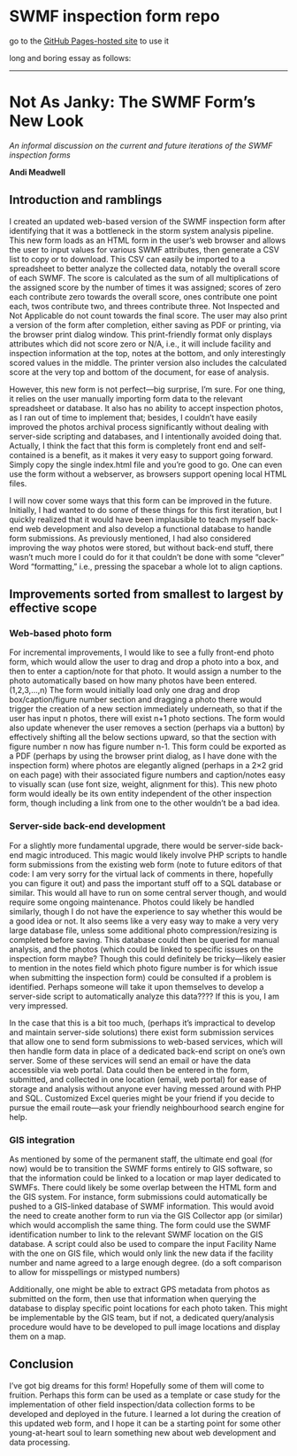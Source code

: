 # SWMF inspection form repo

go to the [GitHub Pages-hosted site](https://seo59025.github.io/SWMF-form/) to use it

long and boring essay as follows:

---

# Not As Janky: The SWMF Form’s New Look

_An informal discussion on the current and future iterations of the SWMF inspection forms_

**Andi Meadwell**

## Introduction and ramblings

I created an updated web-based version of the SWMF inspection form after identifying that it was a bottleneck in the storm system analysis pipeline. This new form loads as an HTML form in the user’s web browser and allows the user to input values for various SWMF attributes, then generate a CSV list to copy or to download. This CSV can easily be imported to a spreadsheet to better analyze the collected data, notably the overall score of each SWMF. The score is calculated as the sum of all multiplications of the assigned score by the number of times it was assigned; scores of zero each contribute zero towards the overall score, ones contribute one point each, twos contribute two, and threes contribute three. Not Inspected and Not Applicable do not count towards the final score. The user may also print a version of the form after completion, either saving as PDF or printing, via the browser print dialog window. This print-friendly format only displays attributes which did not score zero or N/A, i.e., it will include facility and inspection information at the top, notes at the bottom, and only interestingly scored values in the middle. The printer version also includes the calculated score at the very top and bottom of the document, for ease of analysis.

However, this new form is not perfect—big surprise, I’m sure. For one thing, it relies on the user manually importing form data to the relevant spreadsheet or database. It also has no ability to accept inspection photos, as I ran out of time to implement that; besides, I couldn’t have easily improved the photos archival process significantly without dealing with server-side scripting and databases, and I intentionally avoided doing that. Actually, I think the fact that this form is completely front end and self-contained is a benefit, as it makes it very easy to support going forward. Simply copy the single index.html file and you’re good to go. One can even use the form without a webserver, as browsers support opening local HTML files.

I will now cover some ways that this form can be improved in the future. Initially, I had wanted to do some of these things for this first iteration, but I quickly realized that it would have been implausible to teach myself back-end web development and also develop a functional database to handle form submissions. As previously mentioned, I had also considered improving the way photos were stored, but without back-end stuff, there wasn’t much more I could do for it that couldn’t be done with some “clever” Word “formatting,” i.e., pressing the spacebar a whole lot to align captions.

## Improvements sorted from smallest to largest by effective scope

### Web-based photo form

For incremental improvements, I would like to see a fully front-end photo form, which would allow the user to drag and drop a photo into a box, and then to enter a caption/note for that photo. It would assign a number to the photo automatically based on how many photos have been entered. (1,2,3,…,n) The form would initially load only one drag and drop box/caption/figure number section and dragging a photo there would trigger the creation of a new section immediately underneath, so that if the user has input n photos, there will exist n+1 photo sections. The form would also update whenever the user removes a section (perhaps via a button) by effectively shifting all the below sections upward, so that the section with figure number n now has figure number n-1. This form could be exported as a PDF (perhaps by using the browser print dialog, as I have done with the inspection form) where photos are elegantly aligned (perhaps in a 2×2 grid on each page) with their associated figure numbers and caption/notes easy to visually scan (use font size, weight, alignment for this). This new photo form would ideally be its own entity independent of the other inspection form, though including a link from one to the other wouldn’t be a bad idea.

### Server-side back-end development

For a slightly more fundamental upgrade, there would be server-side back-end magic introduced. This magic would likely involve PHP scripts to handle form submissions from the existing web form (note to future editors of that code: I am very sorry for the virtual lack of comments in there, hopefully you can figure it out) and pass the important stuff off to a SQL database or similar. This would all have to run on some central server though, and would require some ongoing maintenance. Photos could likely be handled similarly, though I do not have the experience to say whether this would be a good idea or not. It also seems like a very easy way to make a very very large database file, unless some additional photo compression/resizing is completed before saving. This database could then be queried for manual analysis, and the photos (which could be linked to specific issues on the inspection form maybe? Though this could definitely be tricky—likely easier to mention in the notes field which photo figure number is for which issue when submitting the inspection form) could be consulted if a problem is identified. Perhaps someone will take it upon themselves to develop a server-side script to automatically analyze this data???? If this is you, I am very impressed.

In the case that this is a bit too much, (perhaps it’s impractical to develop and maintain server-side solutions) there exist form submission services that allow one to send form submissions to web-based services, which will then handle form data in place of a dedicated back-end script on one’s own server. Some of these services will send an email or have the data accessible via web portal. Data could then be entered in the form, submitted, and collected in one location (email, web portal) for ease of storage and analysis without anyone ever having messed around with PHP and SQL. Customized Excel queries might be your friend if you decide to pursue the email route—ask your friendly neighbourhood search engine for help.

### GIS integration

As mentioned by some of the permanent staff, the ultimate end goal (for now) would be to transition the SWMF forms entirely to GIS software, so that the information could be linked to a location or map layer dedicated to SWMFs. There could likely be some overlap between the HTML form and the GIS system. For instance, form submissions could automatically be pushed to a GIS-linked database of SWMF information. This would avoid the need to create another form to run via the GIS Collector app (or similar) which would accomplish the same thing. The form could use the SWMF identification number to link to the relevant SWMF location on the GIS database. A script could also be used to compare the input Facility Name with the one on GIS file, which would only link the new data if the facility number and name agreed to a large enough degree. (do a soft comparison to allow for misspellings or mistyped numbers)

Additionally, one might be able to extract GPS metadata from photos as submitted on the form, then use that information when querying the database to display specific point locations for each photo taken. This might be implementable by the GIS team, but if not, a dedicated query/analysis procedure would have to be developed to pull image locations and display them on a map.

## Conclusion

I’ve got big dreams for this form! Hopefully some of them will come to fruition. Perhaps this form can be used as a template or case study for the implementation of other field inspection/data collection forms to be developed and deployed in the future. I learned a lot during the creation of this updated web form, and I hope it can be a starting point for some other young-at-heart soul to learn something new about web development and data processing.
